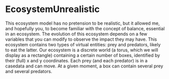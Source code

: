 # EcosystemUnrealistic
This ecosystem model has no pretension to be realistic, but it allowed me, and hopefully you, to
become familiar with the concept of balance, essential in an ecosystem. The evolution 
of this ecosystem depends on a few variables that you can modify to observe the impact 
they may have. This ecosystem contains two types of virtual entities: prey and predators, likely to 
eat the latter. Our ecosystem is a discrete world (a torus, which we will display as a rectangle) containing
a certain number of boxes, identified by their (full) x and y coordinates. Each prey (and each predator) is in a
casedata and can move. At a given moment, a box can contain several prey and several predators.

